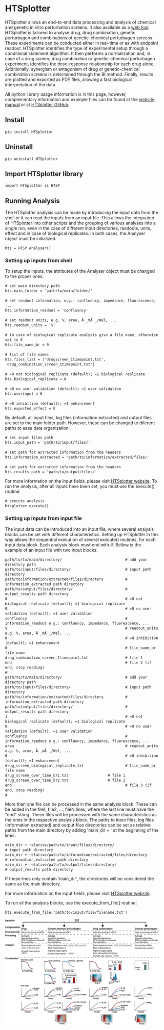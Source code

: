 # HTSplotter

HTSplotter allows an end-to-end data processing and analysis of chemical and genetic in vitro perturbation screens. It also available as a [web tool](https://htsplotter.cmgg.be/). 
HTSplotter is tailored to analyse drug, drug combination, genetic perturbagen and combinations of genetic-chemical perturbagen screens. 
These experiments can be conducted either in real-time or as with endpoint readout. HTSplotter identifies the type of experimental setup through a conditional statement algorithm. It then performs a normalization and, in case of a drug screen, drug combination or genetic-chemical perturbagen experiment, identifies the dose-response relationship for each drug alone. Additionally, synergism or antagonism of drug or genetic-chemical combination screens is determined through the BI method. Finally, results are plotted and exported as PDF files, allowing a fast biological interpretation of the data.


All python library usage information is in this page, however, complementary information and example files can be found at the [website manual](https://htsplotter.cmgg.be/) or at [HTSplotter GitHub](https://github.com/CBIGR/HTSplotter).

## Install
```
pip install HTSplotter
```
## Uninstall
```
pip uninstall HTSplotter
```
## Import HTSplotter library
```
import HTSplotter as HTSP
```

## Running Analysis

The HTSplotter analysis can be made by introducing the input data from the shell or it can read the inputs from an input file. This allows the integration of HTSplotter into other scripts and the grouping of various analyses into a single run, even in the case of different input directories, readouts, units, effect and in case of biological replicates.
 In both cases, the Analyser object must be initialized:

```
hts = HTSP.Analyser()
```

### Setting up inputs from shell

To setup the inputs, the attributes of the Analyser object must be changed to the proper ones:

```
# set main directory path
hts.main_folder = 'path/to/main/folder/'

# set readout information, e.g.: confluency, impedance, fluorescence, ...
hts.information_readout = 'confluency'

# set readout units, e.g. %, area, Å _mÅ _/Wel, ... 
hts.readout_units = '%'

# in case of biological replicate analysis give a file name, otherwise set to 0
hts.file_name_br = 0

# list of file names
hts.files_list = ['drugscreen_1timepoint.txt', 'drug_combination_screen_1timepoint.txt']

# =0 not biological replicate (default); =1 biological replicate
hts.biological_replicate = 0

# =0 no user validation (default); =1 user validation
hts.userinput = 0

# =0 inhibition (default); =1 enhancement
hts.expected_effect = 0
```

By default, all input files, log files (information extracted) and output files are set to the main folder path. However, these can be changed to diferent paths to ease data organization: 

```
# set input files path
hts.input_path = 'path/to/input/files/'

# set path for extracted information from the headers
hts.information_extracted = 'path/to/information/extracted/files/'

# set path for extracted information from the headers
hts.results_path = 'path/to/output/files/'
```

For more information on the input fields, please visit [HTSplotter website](https://htsplotter.cmgg.be/).
To run the analysis, after all inputs have been set, you must use the execute() routine:

```
# execute analysis
htsplotter.execute()
```

### Setting up inputs from input file

The input data can be introduced into an input file, where several analysis blocks can be set with different characteristics. Setting up HTSplotter in this way allows the sequential execution of several execute() routines, for each input data block.
Each analysis block must end with #. Bellow is the example of an input file with two input blocks:

```
path/to/to/main/directory/                             # add your directory path
path/to/input/files/directory/                         # input path directory
path/to/information/extracted/files/directory          # information_extracted path directory
path/to/output/files/directory/                        # output_results path directory
0                                                      # =0 not biological replicate (default); =1 biological replicate
0                                                      # =0 no user validation (default); =1 user validation
confluency                                             # information_readout e.g.: confluency, impedance, fluorescence, ...
%                                                      # readout_units e.g. %, area, Å _mÅ _/Wel, ... 
0                                                      # =0 inhibition (default); =1 enhancement
0                                                      # file_name_br file name
drug_combination_screen_1timepoint.txt                 # file 1
end                                                    # file 2 (if end, stop reading)
#
path/to/to/main/directory/                             # add your directory path
path/to/input/files/directory/                         # input path directory
path/to/information/extracted/files/directory          # information_extracted path directory
path/to/output/files/directory/                        # output_results path directory
1                                                      # =0 not biological replicate (default); =1 biological replicate
0                                                      # =0 no user validation (default); =1 user validation
confluency                                             # information_readout e.g.: confluency, impedance, fluorescence, ...
area                                                   # readout_units e.g. %, area, Å _mÅ _/Wel, ... 
0                                                      # =0 inhibition (default); =1 enhancement
drug_screen_biological_replicate.txt                   # file_name_br file name
drug_screen_over_time_br1.txt			       # file 1
drug_screen_over_time_br2.txt			       # file 2
end                                                    # file 3 (if end, stop reading)
#
``` 

More than one file can be processed in the same analysis block. These can be added in the file1, file2, ..., fileN lines, where the last line must have the "end" string. These files will be processed with the same characteristics as the ones in the respective analysis block.
The paths to input files, log files (information extracted) and output files directories can be set as relative paths from the main directory by adding 'main_dir + ' at the beginning of the lines:
```
main_dir + relative/path/to/input/files/directory/                         # input path directory
main_dir + relative/path/to/information/extracted/files/directory          # information_extracted path directory
main_dir + relative/path/to/output/files/directory/                        # output_results path directory
```
If these lines only contain 'main_dir', the directories will be considered the same as the main directory.

For more information on the input fields, please visit [HTSplotter website](https://htsplotter.cmgg.be/).

To run all the analysis blocks, use the execute_from_file() routine:

```
hts.execute_from_file('path/to/input/file/filename.txt')
```
![](https://github.com/CBIGR/HTSplotter/blob/main/images/HTSplotter_GITHUB.png)




 

